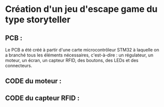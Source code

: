 # Création d'un jeu d'escape game du type storyteller


## PCB : 
Le PCB a été créé à partir d'une carte microcontrôleur STM32 à laquelle on a branché tous les éléments nécessaires, c'est-à-dire : un régulateur, un moteur, un écran, un capteur RFID, des boutons, des LEDs et des connecteurs.


## CODE du moteur :




## CODE du capteur RFID : 
